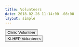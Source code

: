 ```yaml
---
title: Volunteers
date: 2018-02-26 11:14:00 -08:00
layout: simple
---
```


<div class="row">
<div class="col-sm-3 offset-sm-3">
 <button class="btn btn-block btn-primary">Clinic Volunteer</button>
<div>
<div class="col-sm-3">
<button class="btn btn-block btn-primary">KLHEP Volunteers</button>
</div>
</div>